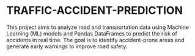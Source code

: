 # TRAFFIC-ACCIDENT-PREDICTION
This project aims to analyze road and transportation data using Machine Learning (ML) models and Pandas DataFrames to predict the risk of accidents in real time. The goal is to identify accident-prone areas and generate early warnings to improve road safety.
